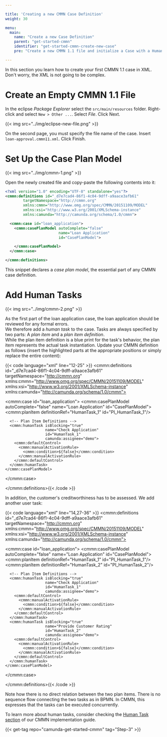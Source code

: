 ```yaml
---

title: 'Creating a new CMMN Case Definition'
weight: 30

menu:
  main:
    name: "Create a new Case Definition"
    parent: "get-started-cmmn"
    identifier: "get-started-cmmn-create-new-case"
    pre: "Create a new CMMN 1.1 file and initialize a Case with a Human Task."

---
```


In this section you learn how to create your first CMMN 1.1 case in XML. Don't worry, the XML is not going to be complex.


# Create an Empty CMMN 1.1 File

In the eclipse *Package Explorer* select the `src/main/resources` folder. Right-click and select `New > Other ...`. Select *File*. Click Next.

{{< img src="../img/eclipse-new-file.png" >}}

On the second page, you must specify the file name of the case. Insert `loan-approval.cmmn11.xml`. Click Finish.

# Set Up the Case Plan Model

{{< img src="../img/cmmn-1.png" >}}

Open the newly created file and copy-paste the following contents into it:

```xml
<?xml version="1.0" encoding="UTF-8" standalone="yes"?>
<cmmn:definitions id="_d7e7cad4-86f1-4c04-9dff-a9aace3afb61"
        targetNamespace="http://cmmn.org"
        xmlns:cmmn="http://www.omg.org/spec/CMMN/20151109/MODEL"
        xmlns:xsi="http://www.w3.org/2001/XMLSchema-instance"
        xmlns:camunda="http://camunda.org/schema/1.0/cmmn">

  <cmmn:case id="loan_application">
    <cmmn:casePlanModel autoComplete="false"
                        name="Loan Application"
                        id="CasePlanModel">

    </cmmn:casePlanModel>
  </cmmn:case>

</cmmn:definitions>
```

This snippet declares a *case plan model*, the essential part of any CMMN case definition.


# Add Human Tasks

{{< img src="../img/cmmn-2.png" >}}

As the first part of the loan application case, the loan application should be reviewed for any formal errors.  
We therefore add a *human task* to the case. Tasks are always specified by two parts: A *plan item* and a *plan item definition*.  
While the plan item definition is a blue print for the task's behavior, the plan item represents the actual task instantiation. Update your CMMN definition as follows (insert the highlighted parts at the appropriate positions or simply replace the entire content):

{{< code language="xml" line="12-25" >}}<?xml version="1.0" encoding="UTF-8" standalone="yes"?>
<cmmn:definitions id="_d7e7cad4-86f1-4c04-9dff-a9aace3afb61"
        targetNamespace="http://cmmn.org"
        xmlns:cmmn="http://www.omg.org/spec/CMMN/20151109/MODEL"
        xmlns:xsi="http://www.w3.org/2001/XMLSchema-instance"
        xmlns:camunda="http://camunda.org/schema/1.0/cmmn">

  <cmmn:case id="loan_application">
    <cmmn:casePlanModel autoComplete="false"
                        name="Loan Application"
                        id="CasePlanModel">
      <!-- Plan Items -->
      <cmmn:planItem definitionRef="HumanTask_1" id="PI_HumanTask_1"/>

      <!-- Plan Item Definitions -->
      <cmmn:humanTask isBlocking="true"
                      name="Check Application"
                      id="HumanTask_1"
                      camunda:assignee="demo">
        <cmmn:defaultControl>
          <cmmn:manualActivationRule>
            <cmmn:condition>${false}</cmmn:condition>
          </cmmn:manualActivationRule>
        </cmmn:defaultControl>
      </cmmn:humanTask>
    </cmmn:casePlanModel>
  </cmmn:case>

</cmmn:definitions>{{< /code >}}

In addition, the customer's creditworthiness has to be assessed. We add another user task:

{{< code language="xml" line="14,27-36" >}}<?xml version="1.0" encoding="UTF-8" standalone="yes"?>
<cmmn:definitions id="_d7e7cad4-86f1-4c04-9dff-a9aace3afb61"
        targetNamespace="http://cmmn.org"
        xmlns:cmmn="http://www.omg.org/spec/CMMN/20151109/MODEL"
        xmlns:xsi="http://www.w3.org/2001/XMLSchema-instance"
        xmlns:camunda="http://camunda.org/schema/1.0/cmmn">

  <cmmn:case id="loan_application">
    <cmmn:casePlanModel autoComplete="false"
                        name="Loan Application"
                        id="CasePlanModel">
      <!-- Plan Items -->
      <cmmn:planItem definitionRef="HumanTask_1" id="PI_HumanTask_1"/>
      <cmmn:planItem definitionRef="HumanTask_2" id="PI_HumanTask_2"/>

      <!-- Plan Item Definitions -->
      <cmmn:humanTask isBlocking="true"
                      name="Check Application"
                      id="HumanTask_1"
                      camunda:assignee="demo">
        <cmmn:defaultControl>
          <cmmn:manualActivationRule>
            <cmmn:condition>${false}</cmmn:condition>
          </cmmn:manualActivationRule>
        </cmmn:defaultControl>
      </cmmn:humanTask>
      <cmmn:humanTask isBlocking="true"
                      name="Provide Customer Rating"
                      id="HumanTask_2"
                      camunda:assignee="demo">
        <cmmn:defaultControl>
          <cmmn:manualActivationRule>
            <cmmn:condition>${false}</cmmn:condition>
          </cmmn:manualActivationRule>
        </cmmn:defaultControl>
      </cmmn:humanTask>
    </cmmn:casePlanModel>
  </cmmn:case>

</cmmn:definitions>{{< /code >}}

Note how there is no direct relation between the two plan items. There is no sequence flow connecting the two tasks as in BPMN. In CMMN, this expresses that the tasks can be executed concurrently.

To learn more about human tasks, consider checking the [Human Task section](/manual/latest/reference/cmmn11/tasks/human-task) of our CMMN implementation guide.

{{< get-tag repo="camunda-get-started-cmmn" tag="Step-3" >}}
